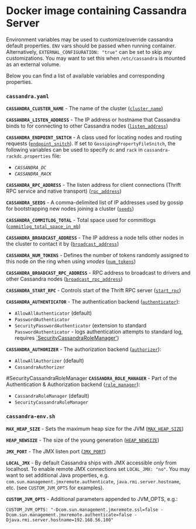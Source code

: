 # Docker image containing Cassandra Server

Environment variables may be used to customize/override cassandra default properties. `ENV` vars should be passed when running container.
Alternatively, `EXTERNAL_CONFIGURATION: "true"` can be set to skip any customizations. You may want to set this when `/etc/cassandra` is mounted as an external volume.

Below you can find a list of available variables and corresponding properties.

### `cassandra.yaml`
**`CASSANDRA_CLUSTER_NAME`** - The name of the cluster ([`cluster_name`](https://docs.datastax.com/en/cassandra/3.0/cassandra/configuration/configCassandra_yaml.html#configCassandra_yaml__cluster_name))

**`CASSANDRA_LISTEN_ADDRESS`** - The IP address or hostname that Cassandra binds to for connecting to other Cassandra nodes ([`listen_address`](https://docs.datastax.com/en/cassandra/3.0/cassandra/configuration/configCassandra_yaml.html#configCassandra_yaml__listen_address))

**`CASSANDRA_ENDPOINT_SNITCH`** - A class used for locating nodes and routing requests ([`endpoint_snitch`](https://docs.datastax.com/en/cassandra/3.0/cassandra/configuration/configCassandra_yaml.html#configCassandra_yaml__endpoint_snitch)).
If set to `GossipingPropertyFileSnitch`, the following variables can be used to specify `dc` and `rack` in `cassandra-rackdc.properties` file:
  - *`CASSANDRA_DC`*
  - *`CASSANDRA_RACK`*  

**`CASSANDRA_RPC_ADDRESS`** - The listen address for client connections (Thrift RPC service and native transport) ([`rpc_address`](https://docs.datastax.com/en/cassandra/3.0/cassandra/configuration/configCassandra_yaml.html#configCassandra_yaml__rpc_address))

**`CASSANDRA_SEEDS`** - A comma-delimited list of IP addresses used by gossip for bootstrapping new nodes joining a cluster ([`seeds`](https://docs.datastax.com/en/cassandra/3.0/cassandra/configuration/configCassandra_yaml.html#configCassandra_yaml__seed_provider))

**`CASSANDRA_COMMITLOG_TOTAL`** - Total space used for commitlogs ([`commitlog_total_space_in_mb`](https://docs.datastax.com/en/cassandra/3.0/cassandra/configuration/configCassandra_yaml.html#configCassandra_yaml__commitlog_total_space_in_mb))

**`CASSANDRA_BROADCAST_ADDRESS`** - The IP address a node tells other nodes in the cluster to contact it by ([`broadcast_address`](https://docs.datastax.com/en/cassandra/3.0/cassandra/configuration/configCassandra_yaml.html#configCassandra_yaml__broadcast_address))

**`CASSANDRA_NUM_TOKENS`** - Defines the number of tokens randomly assigned to this node on the ring when using _vnodes_ ([`num_tokens`](https://docs.datastax.com/en/cassandra/3.0/cassandra/configuration/configCassandra_yaml.html#configCassandra_yaml__num_tokens))

**`CASSANDRA_BROADCAST_RPC_ADDRESS`** - RPC address to broadcast to drivers and other Cassandra nodes ([`broadcast_rpc_address`](https://docs.datastax.com/en/cassandra/3.0/cassandra/configuration/configCassandra_yaml.html#configCassandra_yaml__broadcast_rpc_address))

**`CASSANDRA_START_RPC`** - Controls start of the Thrift RPC server ([`start_rpc`](https://docs.datastax.com/en/cassandra/3.0/cassandra/configuration/configCassandra_yaml.html#configCassandra_yaml__start_rpc))

**`CASSANDRA_AUTHENTICATOR`** - The authentication backend ([`authenticator`](https://docs.datastax.com/en/cassandra/3.0/cassandra/configuration/configCassandra_yaml.html#configCassandra_yaml__authenticator)):
  - `AllowAllAuthenticator` (default)
  - `PasswordAuthenticator`  
  - `SecurityPasswordAuthenticator` (extension to standard `PasswordAuthenticator` - logs authentication attempts to standard log, requires [`SecurityCassandraRoleManager'](#SecurityCassandraRoleManager))

**`CASSANDRA_AUTHORIZER`** - The authorization backend ([`authorizer`](https://docs.datastax.com/en/cassandra/3.0/cassandra/configuration/configCassandra_yaml.html#configCassandra_yaml__authorizer)):
  - `AllowAllAuthorizer` (default)
  - `CassandraAuthorizer`  

#SecurityCassandraRoleManager **`CASSANDRA_ROLE_MANAGER`** - Part of the Authentication & Authorization backend ([`role_manager`](https://docs.datastax.com/en/cassandra/3.0/cassandra/configuration/configCassandra_yaml.html#configCassandra_yaml__role_manager)):
  - `CassandraRoleManager` (default)
  - `SecurityCassandraRoleManager`  

### `cassandra-env.sh`
**`MAX_HEAP_SIZE`** - Sets the maximum heap size for the JVM ([`MAX_HEAP_SIZE`](http://docs.datastax.com/en/cassandra/3.0/cassandra/operations/opsTuneJVM.html#opsTuneJVM__tuning-the-java-heap))

**`HEAP_NEWSIZE`** - The size of the young generation ([`HEAP_NEWSIZE`](http://docs.datastax.com/en/cassandra/3.0/cassandra/operations/opsTuneJVM.html#opsTuneJVM__heap-sizing-options))

**`JMX_PORT`** - The JMX listen port ([`JMX_PORT`](http://docs.datastax.com/en/cassandra/3.0/cassandra/operations/opsTuneJVM.html#opsTuneJVM__jmx-options))

**`LOCAL_JMX`** - By default Cassandra ships with JMX accessible *only* from localhost. To enable remote JMX connections set `LOCAL_JMX: "no"`. You may want to set additional Java properties, e.g. `com.sun.management.jmxremote.authenticate`,  `java.rmi.server.hostname`, etc. (see `CUSTOM_JVM_OPTS` for examples).

**`CUSTOM_JVM_OPTS`** - Additional parameters appended to JVM_OPTS, e.g.:

`CUSTOM_JVM_OPTS: "-Dcom.sun.management.jmxremote.ssl=false -Dcom.sun.management.jmxremote.authenticate=false -Djava.rmi.server.hostname=192.168.56.100"`
